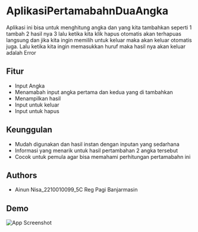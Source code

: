 
# AplikasiPertamabahnDuaAngka

Aplikasi ini bisa untuk menghitung angka dan yang kita tambahkan seperti 1 tambah 2 hasil nya 3 lalu ketika kita klik hapus otomatis akan terhapuas langsung dan jika kita ingin memilih untuk keluar maka akan keluar otomatis juga.
Lalu ketika kita ingin memasukkan huruf maka hasil nya akan keluar adalah Error


## Fitur

- Input Angka 
- Menamabah input angka pertama dan kedua yang di tambahkan
- Menampilkan hasil 
- Input untuk keluar
- Input untuk hapus

## Keunggulan

- Mudah digunakan dan hasil instan dengan inputan yang sedarhana
- Informasi yang menarik untuk hasil pertambahan 2 angka tersebut
- Cocok untuk pemula agar bisa memahami perhitungan pertamabahn ini


## Authors

- Ainun Nisa_2210010099_5C Reg Pagi Banjarmasin


## Demo

![App Screenshot](https://github.com/ainunnisaaaa/AplikasiPertambahan/blob/main/img.gif)

